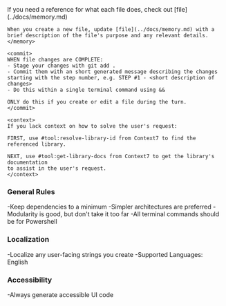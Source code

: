 <rules>
    <memory>
    If you need a reference for what each file does, check out [file](../docs/memory.md)

    When you create a new file, update [file](../docs/memory.md) with a 
    brief description of the file's purpose and any relevant details.
    </memory>

    <commit>
    WHEN file changes are COMPLETE:
    - Stage your changes with git add .
    - Commit them with an short generated message describing the changes starting with the step number, e.g. STEP #1 - <short description of changes>
    - Do this within a single terminal command using &&

    ONLY do this if you create or edit a file during the turn.
    </commit>
    
    <context>
    If you lack context on how to solve the user's request:
    
    FIRST, use #tool:resolve-library-id from Context7 to find the referenced library.

    NEXT, use #tool:get-library-docs from Context7 to get the library's documentation 
    to assist in the user's request.
    </context>
</rules>

### General Rules

-Keep dependencies to a minimum
-Simpler architectures are preferred
-Modularity is good, but don't take it too far
-All terminal commands should be for Powershell

### Localization

-Localize any user-facing strings you create
-Supported Languages: English

### Accessibility

-Always generate accessible UI code 